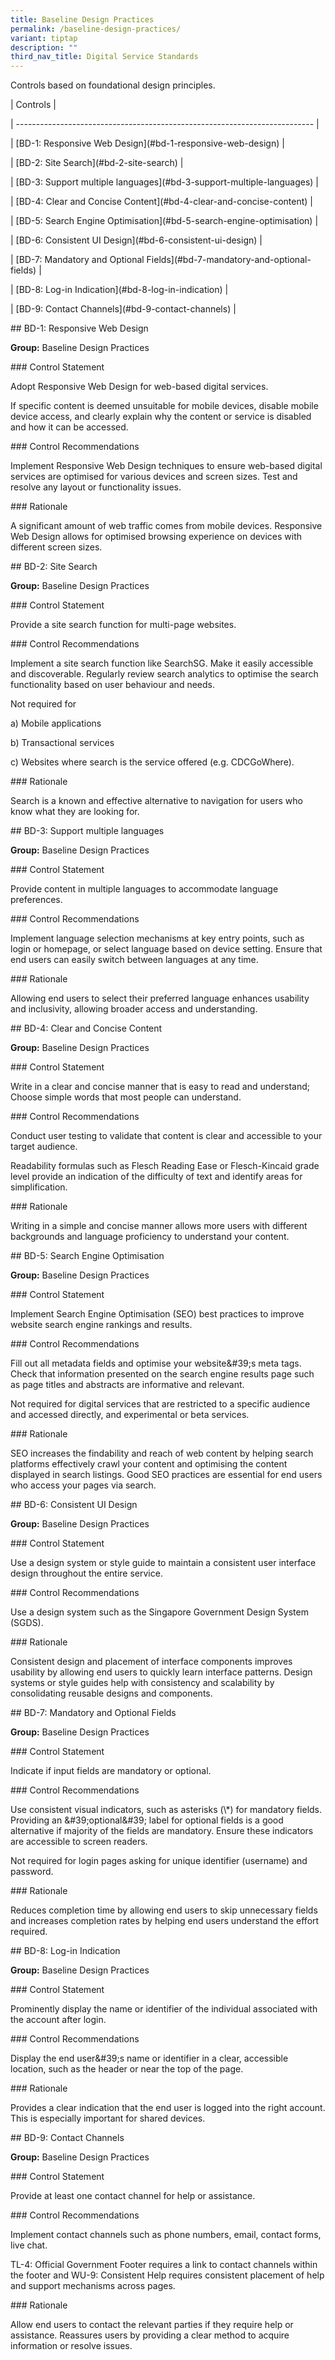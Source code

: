 ```yaml
---
title: Baseline Design Practices
permalink: /baseline-design-practices/
variant: tiptap
description: ""
third_nav_title: Digital Service Standards
---
```

<p>Controls based on foundational design principles.</p>
<p>| Controls |</p>
<p>| --------------------------------------------------------------------------
|</p>
<p>| [BD-1: Responsive Web Design](#bd-1-responsive-web-design) |</p>
<p>| [BD-2: Site Search](#bd-2-site-search) |</p>
<p>| [BD-3: Support multiple languages](#bd-3-support-multiple-languages)
|</p>
<p>| [BD-4: Clear and Concise Content](#bd-4-clear-and-concise-content) |</p>
<p>| [BD-5: Search Engine Optimisation](#bd-5-search-engine-optimisation)
|</p>
<p>| [BD-6: Consistent UI Design](#bd-6-consistent-ui-design) |</p>
<p>| [BD-7: Mandatory and Optional Fields](#bd-7-mandatory-and-optional-fields)
|</p>
<p>| [BD-8: Log-in Indication](#bd-8-log-in-indication) |</p>
<p>| [BD-9: Contact Channels](#bd-9-contact-channels) |</p>
<p>## BD-1: Responsive Web Design</p>
<p><strong>Group:</strong> Baseline Design Practices</p>
<p>### Control Statement</p>
<p>Adopt Responsive Web Design for web-based digital services.</p>
<p>If specific content is deemed unsuitable for mobile devices, disable mobile
device access, and clearly explain why the content or service is disabled
and how it can be accessed.</p>
<p>### Control Recommendations</p>
<p>Implement Responsive Web Design techniques to ensure web-based digital
services are optimised for various devices and screen sizes. Test and resolve
any layout or functionality issues.</p>
<p>### Rationale</p>
<p>A significant amount of web traffic comes from mobile devices. Responsive
Web Design allows for optimised browsing experience on devices with different
screen sizes.</p>
<p>## BD-2: Site Search</p>
<p><strong>Group:</strong> Baseline Design Practices</p>
<p>### Control Statement</p>
<p>Provide a site search function for multi-page websites.</p>
<p>### Control Recommendations</p>
<p>Implement a site search function like SearchSG. Make it easily accessible
and discoverable. Regularly review search analytics to optimise the search
functionality based on user behaviour and needs.</p>
<p>Not required for</p>
<p>a) Mobile applications</p>
<p>b) Transactional services</p>
<p>c) Websites where search is the service offered (e.g. CDCGoWhere).</p>
<p>### Rationale</p>
<p>Search is a known and effective alternative to navigation for users who
know what they are looking for.</p>
<p>## BD-3: Support multiple languages</p>
<p><strong>Group:</strong> Baseline Design Practices</p>
<p>### Control Statement</p>
<p>Provide content in multiple languages to accommodate language preferences.</p>
<p>### Control Recommendations</p>
<p>Implement language selection mechanisms at key entry points, such as login
or homepage, or select language based on device setting. Ensure that end
users can easily switch between languages at any time.</p>
<p>### Rationale</p>
<p>Allowing end users to select their preferred language enhances usability
and inclusivity, allowing broader access and understanding.</p>
<p>## BD-4: Clear and Concise Content</p>
<p><strong>Group:</strong> Baseline Design Practices</p>
<p>### Control Statement</p>
<p>Write in a clear and concise manner that is easy to read and understand;
Choose simple words that most people can understand.</p>
<p>### Control Recommendations</p>
<p>Conduct user testing to validate that content is clear and accessible
to your target audience.</p>
<p>Readability formulas such as Flesch Reading Ease or Flesch-Kincaid grade
level provide an indication of the difficulty of text and identify areas
for simplification.</p>
<p>### Rationale</p>
<p>Writing in a simple and concise manner allows more users with different
backgrounds and language proficiency to understand your content.</p>
<p>## BD-5: Search Engine Optimisation</p>
<p><strong>Group:</strong> Baseline Design Practices</p>
<p>### Control Statement</p>
<p>Implement Search Engine Optimisation (SEO) best practices to improve website
search engine rankings and results.</p>
<p>### Control Recommendations</p>
<p>Fill out all metadata fields and optimise your website&amp;#39;s meta
tags. Check that information presented on the search engine results page
such as page titles and abstracts are informative and relevant.</p>
<p>Not required for digital services that are restricted to a specific audience
and accessed directly, and experimental or beta services.</p>
<p>### Rationale</p>
<p>SEO increases the findability and reach of web content by helping search
platforms effectively crawl your content and optimising the content displayed
in search listings. Good SEO practices are essential for end users who
access your pages via search.</p>
<p>## BD-6: Consistent UI Design</p>
<p><strong>Group:</strong> Baseline Design Practices</p>
<p>### Control Statement</p>
<p>Use a design system or style guide to maintain a consistent user interface
design throughout the entire service.</p>
<p>### Control Recommendations</p>
<p>Use a design system such as the Singapore Government Design System (SGDS).</p>
<p>### Rationale</p>
<p>Consistent design and placement of interface components improves usability
by allowing end users to quickly learn interface patterns. Design systems
or style guides help with consistency and scalability by consolidating
reusable designs and components.</p>
<p>## BD-7: Mandatory and Optional Fields</p>
<p><strong>Group:</strong> Baseline Design Practices</p>
<p>### Control Statement</p>
<p>Indicate if input fields are mandatory or optional.</p>
<p>### Control Recommendations</p>
<p>Use consistent visual indicators, such as asterisks (\*) for mandatory
fields. Providing an &amp;#39;optional&amp;#39; label for optional fields
is a good alternative if majority of the fields are mandatory. Ensure these
indicators are accessible to screen readers.</p>
<p>Not required for login pages asking for unique identifier (username) and
password.</p>
<p>### Rationale</p>
<p>Reduces completion time by allowing end users to skip unnecessary fields
and increases completion rates by helping end users understand the effort
required.</p>
<p>## BD-8: Log-in Indication</p>
<p><strong>Group:</strong> Baseline Design Practices</p>
<p>### Control Statement</p>
<p>Prominently display the name or identifier of the individual associated
with the account after login.</p>
<p>### Control Recommendations</p>
<p>Display the end user&amp;#39;s name or identifier in a clear, accessible
location, such as the header or near the top of the page.</p>
<p>### Rationale</p>
<p>Provides a clear indication that the end user is logged into the right
account. This is especially important for shared devices.</p>
<p>## BD-9: Contact Channels</p>
<p><strong>Group:</strong> Baseline Design Practices</p>
<p>### Control Statement</p>
<p>Provide at least one contact channel for help or assistance.</p>
<p>### Control Recommendations</p>
<p>Implement contact channels such as phone numbers, email, contact forms,
live chat.</p>
<p>TL-4: Official Government Footer requires a link to contact channels within
the footer and WU-9: Consistent Help requires consistent placement of help
and support mechanisms across pages.</p>
<p>### Rationale</p>
<p>Allow end users to contact the relevant parties if they require help or
assistance. Reassures users by providing a clear method to acquire information
or resolve issues.</p>
<p></p>